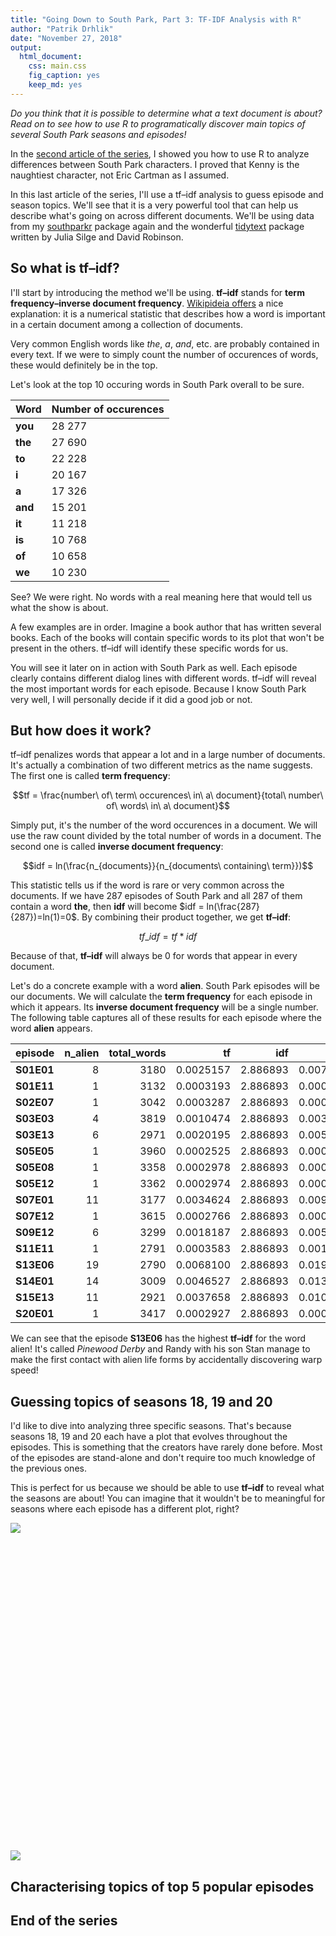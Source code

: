 ```yaml
---
title: "Going Down to South Park, Part 3: TF-IDF Analysis with R"
author: "Patrik Drhlik"
date: "November 27, 2018"
output: 
  html_document: 
    css: main.css
    fig_caption: yes
    keep_md: yes
---
```








*Do you think that it is possible to determine what a text document is about? Read on to see how to use R to programatically discover main topics of several South Park seasons and episodes!*

In the [second article of the series](https://academy.vertabelo.com/blog/south-park-text-data-analysis-with-r-2/), I showed you how to use R to analyze differences between South Park characters. I proved that Kenny is the naughtiest character, not Eric Cartman as I assumed.

In this last article of the series, I'll use a tf–idf analysis to guess episode and season topics. We'll see that it is a very powerful tool that can help us describe what's going on across different documents. We'll be using data from my [southparkr](https://github.com/pdrhlik/southparkr) package again and the wonderful [tidytext](https://github.com/juliasilge/tidytext) package written by Julia Silge and David Robinson.

## So what is tf–idf?

I'll start by introducing the method we'll be using. **tf–idf** stands for **term frequency–inverse document frequency**. [Wikipideia offers](https://en.wikipedia.org/wiki/Tf%E2%80%93idf) a nice explanation: it is a numerical statistic that describes how a word is important in a certain document among a collection of documents.

Very common English words like *the*, *a*, *and*, etc. are probably contained in every text. If we were to simply count the number of occurences of words, these would definitely be in the top.

Let's look at the top 10 occuring words in South Park overall to be sure.

<table class="table" style="margin-left: auto; margin-right: auto;">
 <thead>
  <tr>
   <th style="text-align:left;"> Word </th>
   <th style="text-align:left;"> Number of occurences </th>
  </tr>
 </thead>
<tbody>
  <tr>
   <td style="text-align:left;font-weight: bold;"> you </td>
   <td style="text-align:left;"> 28 277 </td>
  </tr>
  <tr>
   <td style="text-align:left;font-weight: bold;"> the </td>
   <td style="text-align:left;"> 27 690 </td>
  </tr>
  <tr>
   <td style="text-align:left;font-weight: bold;"> to </td>
   <td style="text-align:left;"> 22 228 </td>
  </tr>
  <tr>
   <td style="text-align:left;font-weight: bold;"> i </td>
   <td style="text-align:left;"> 20 167 </td>
  </tr>
  <tr>
   <td style="text-align:left;font-weight: bold;"> a </td>
   <td style="text-align:left;"> 17 326 </td>
  </tr>
  <tr>
   <td style="text-align:left;font-weight: bold;"> and </td>
   <td style="text-align:left;"> 15 201 </td>
  </tr>
  <tr>
   <td style="text-align:left;font-weight: bold;"> it </td>
   <td style="text-align:left;"> 11 218 </td>
  </tr>
  <tr>
   <td style="text-align:left;font-weight: bold;"> is </td>
   <td style="text-align:left;"> 10 768 </td>
  </tr>
  <tr>
   <td style="text-align:left;font-weight: bold;"> of </td>
   <td style="text-align:left;"> 10 658 </td>
  </tr>
  <tr>
   <td style="text-align:left;font-weight: bold;"> we </td>
   <td style="text-align:left;"> 10 230 </td>
  </tr>
</tbody>
</table>

See? We were right. No words with a real meaning here that would tell us what the show is about.

A few examples are in order. Imagine a book author that has written several books. Each of the books will contain specific words to its plot that won't be present in the others. tf–idf will identify these specific words for us.

You will see it later on in action with South Park as well. Each episode clearly contains different dialog lines with different words. tf–idf will reveal the most important words for each episode. Because I know South Park very well, I will personally decide if it did a good job or not.

## But how does it work?

tf–idf penalizes words that appear a lot and in a large number of documents. It's actually a combination of two different metrics as the name suggests. The first one is called **term frequency**:

$$tf = \frac{number\ of\ term\ occurences\ in\ a\ document}{total\ number\ of\ words\ in\ a\ document}$$

Simply put, it's the number of the word occurences in a document. We will use the raw count divided by the total number of words in a document. The second one is called **inverse document frequency**:

$$idf = ln(\frac{n_{documents}}{n_{documents\ containing\ term}})$$

This statistic tells us if the word is rare or very common across the documents. If we have 287 episodes of South Park and all 287 of them contain a word **the**, then **idf** will become $idf = ln(\frac{287}{287})=ln(1)=0$. By combining their product together, we get **tf–idf**:

$$tf\_idf = tf * idf$$

Because of that, **tf–idf** will always be 0 for words that appear in every document.

Let's do a concrete example with a word **alien**. South Park episodes will be our documents. We will calculate the **term frequency** for each episode in which it appears. Its **inverse document frequency** will be a single number. The following table captures all of these results for each episode where the word **alien** appears.

<table class="table" style="margin-left: auto; margin-right: auto;">
 <thead>
  <tr>
   <th style="text-align:left;"> episode </th>
   <th style="text-align:right;"> n_alien </th>
   <th style="text-align:right;"> total_words </th>
   <th style="text-align:right;"> tf </th>
   <th style="text-align:right;"> idf </th>
   <th style="text-align:right;"> tf_idf </th>
  </tr>
 </thead>
<tbody>
  <tr>
   <td style="text-align:left;font-weight: bold;"> S01E01 </td>
   <td style="text-align:right;"> 8 </td>
   <td style="text-align:right;"> 3180 </td>
   <td style="text-align:right;"> 0.0025157 </td>
   <td style="text-align:right;"> 2.886893 </td>
   <td style="text-align:right;"> 0.0072626 </td>
  </tr>
  <tr>
   <td style="text-align:left;font-weight: bold;"> S01E11 </td>
   <td style="text-align:right;"> 1 </td>
   <td style="text-align:right;"> 3132 </td>
   <td style="text-align:right;"> 0.0003193 </td>
   <td style="text-align:right;"> 2.886893 </td>
   <td style="text-align:right;"> 0.0009217 </td>
  </tr>
  <tr>
   <td style="text-align:left;font-weight: bold;"> S02E07 </td>
   <td style="text-align:right;"> 1 </td>
   <td style="text-align:right;"> 3042 </td>
   <td style="text-align:right;"> 0.0003287 </td>
   <td style="text-align:right;"> 2.886893 </td>
   <td style="text-align:right;"> 0.0009490 </td>
  </tr>
  <tr>
   <td style="text-align:left;font-weight: bold;"> S03E03 </td>
   <td style="text-align:right;"> 4 </td>
   <td style="text-align:right;"> 3819 </td>
   <td style="text-align:right;"> 0.0010474 </td>
   <td style="text-align:right;"> 2.886893 </td>
   <td style="text-align:right;"> 0.0030237 </td>
  </tr>
  <tr>
   <td style="text-align:left;font-weight: bold;"> S03E13 </td>
   <td style="text-align:right;"> 6 </td>
   <td style="text-align:right;"> 2971 </td>
   <td style="text-align:right;"> 0.0020195 </td>
   <td style="text-align:right;"> 2.886893 </td>
   <td style="text-align:right;"> 0.0058301 </td>
  </tr>
  <tr>
   <td style="text-align:left;font-weight: bold;"> S05E05 </td>
   <td style="text-align:right;"> 1 </td>
   <td style="text-align:right;"> 3960 </td>
   <td style="text-align:right;"> 0.0002525 </td>
   <td style="text-align:right;"> 2.886893 </td>
   <td style="text-align:right;"> 0.0007290 </td>
  </tr>
  <tr>
   <td style="text-align:left;font-weight: bold;"> S05E08 </td>
   <td style="text-align:right;"> 1 </td>
   <td style="text-align:right;"> 3358 </td>
   <td style="text-align:right;"> 0.0002978 </td>
   <td style="text-align:right;"> 2.886893 </td>
   <td style="text-align:right;"> 0.0008597 </td>
  </tr>
  <tr>
   <td style="text-align:left;font-weight: bold;"> S05E12 </td>
   <td style="text-align:right;"> 1 </td>
   <td style="text-align:right;"> 3362 </td>
   <td style="text-align:right;"> 0.0002974 </td>
   <td style="text-align:right;"> 2.886893 </td>
   <td style="text-align:right;"> 0.0008587 </td>
  </tr>
  <tr>
   <td style="text-align:left;font-weight: bold;"> S07E01 </td>
   <td style="text-align:right;"> 11 </td>
   <td style="text-align:right;"> 3177 </td>
   <td style="text-align:right;"> 0.0034624 </td>
   <td style="text-align:right;"> 2.886893 </td>
   <td style="text-align:right;"> 0.0099955 </td>
  </tr>
  <tr>
   <td style="text-align:left;font-weight: bold;"> S07E12 </td>
   <td style="text-align:right;"> 1 </td>
   <td style="text-align:right;"> 3615 </td>
   <td style="text-align:right;"> 0.0002766 </td>
   <td style="text-align:right;"> 2.886893 </td>
   <td style="text-align:right;"> 0.0007986 </td>
  </tr>
  <tr>
   <td style="text-align:left;font-weight: bold;"> S09E12 </td>
   <td style="text-align:right;"> 6 </td>
   <td style="text-align:right;"> 3299 </td>
   <td style="text-align:right;"> 0.0018187 </td>
   <td style="text-align:right;"> 2.886893 </td>
   <td style="text-align:right;"> 0.0052505 </td>
  </tr>
  <tr>
   <td style="text-align:left;font-weight: bold;"> S11E11 </td>
   <td style="text-align:right;"> 1 </td>
   <td style="text-align:right;"> 2791 </td>
   <td style="text-align:right;"> 0.0003583 </td>
   <td style="text-align:right;"> 2.886893 </td>
   <td style="text-align:right;"> 0.0010344 </td>
  </tr>
  <tr>
   <td style="text-align:left;font-weight: bold;"> S13E06 </td>
   <td style="text-align:right;"> 19 </td>
   <td style="text-align:right;"> 2790 </td>
   <td style="text-align:right;"> 0.0068100 </td>
   <td style="text-align:right;"> 2.886893 </td>
   <td style="text-align:right;"> 0.0196598 </td>
  </tr>
  <tr>
   <td style="text-align:left;font-weight: bold;"> S14E01 </td>
   <td style="text-align:right;"> 14 </td>
   <td style="text-align:right;"> 3009 </td>
   <td style="text-align:right;"> 0.0046527 </td>
   <td style="text-align:right;"> 2.886893 </td>
   <td style="text-align:right;"> 0.0134319 </td>
  </tr>
  <tr>
   <td style="text-align:left;font-weight: bold;"> S15E13 </td>
   <td style="text-align:right;"> 11 </td>
   <td style="text-align:right;"> 2921 </td>
   <td style="text-align:right;"> 0.0037658 </td>
   <td style="text-align:right;"> 2.886893 </td>
   <td style="text-align:right;"> 0.0108716 </td>
  </tr>
  <tr>
   <td style="text-align:left;font-weight: bold;"> S20E01 </td>
   <td style="text-align:right;"> 1 </td>
   <td style="text-align:right;"> 3417 </td>
   <td style="text-align:right;"> 0.0002927 </td>
   <td style="text-align:right;"> 2.886893 </td>
   <td style="text-align:right;"> 0.0008449 </td>
  </tr>
</tbody>
</table>

We can see that the episode **S13E06** has the highest **tf–idf** for the word alien! It's called *Pinewood Derby* and Randy with his son Stan manage to make the first contact with alien life forms by accidentally discovering warp speed!

## Guessing topics of seasons 18, 19 and 20

I'd like to dive into analyzing three specific seasons. That's because seasons 18, 19 and 20 each have a plot that evolves throughout the episodes. This is something that the creators have rarely done before. Most of the episodes are stand-alone and don't require too much knowledge of the previous ones.

This is perfect for us because we should be able to use **tf–idf** to reveal what the seasons are about! You can imagine that it wouldn't be to meaningful for seasons where each episode has a different plot, right?





![](main_files/figure-html/unnamed-chunk-2-1.png)<!-- -->




<!--html_preserve--><div id="htmlwidget-beee63b97dcf420d90d6" style="width:672px;height:480px;" class="plotly html-widget"></div>
<script type="application/json" data-for="htmlwidget-beee63b97dcf420d90d6">{"x":{"data":[{"x":[1,2,3,4,5,6,7,8,9,10,11,12,13,14,15,16,17,18,19,20,21,22,23,24,25,26,27,28,29,30,31,32,33,34,35,36,37,38,39,40,41,42,43,44,45,46,47,48,49,50,51,52,53,54,55,56,57,58,59,60,61,62,63,64,65,66,67,68,69,70,71,72,73,74,75,76,77,78,79,80,81,82,83,84,85,86,87,88,89,90,91,92,93,94,95,96,97,98,99,100,101,102,103,104,105,106,107,108,109,110,111,112,113,114,115,116,117,118,119,120,121,122,123,124,125,126,127,128,129,130,131,132,133,134,135,136,137,138,139,140,141,142,143,144,145,146,147,148,149,150,151,152,153,154,155,156,157,158,159,160,161,162,163,164,165,166,167,168,169,170,171,172,173,174,175,176,177,178,179,180,181,182,183,184,185,186,187,188,189,190,191,192,193,194,195,196,197,198,199,200,201,202,203,204,205,206,207,208,209,210,211,212,213,214,215,216,217,218,219,220,221,222,223,224,225,226,227,228,229,230,231,232,233,234,235,236,237,238,239,240,241,242,243,244,245,246,247,248,249,250,251,252,253,254,255,256,257,258,259,260,261,262,263,264,265,266,267,268,269,270,271,272,273,274,275,276,277,278,279,280,281,282,283,284,285,286,287],"y":[8.2,7.9,7.9,7.8,7.7,8.2,8.5,8.2,8.3,8.1,8.1,7.8,8.7,6.6,8.5,8.2,8.2,7.9,7.8,7.6,7.7,7.8,8.1,7.8,8.1,7.8,8,8.6,8.2,8.5,8.1,8.5,8.3,8.1,6.7,7.8,8.4,8.1,8.2,7.6,8,8.8,8.1,8.2,8.4,7.4,8,8.2,8.3,8.7,8.3,7.5,9,8.2,8.3,8.2,8.4,8.4,8.2,8.2,7.9,7,8.6,8.8,7.6,8.5,8.4,8.4,9.6,7.2,8.9,8.6,8.4,8,8.1,8.3,8.2,8.9,8.9,8.2,8.4,8.1,8.1,8.2,8.6,8.9,8.3,8.4,8.3,8.6,8.8,9.3,8.8,8.7,8.6,8.1,8.5,8.2,8.4,8.2,8.5,8.6,7.7,8.3,9,8.3,9.2,8.9,8.1,8.5,7.8,9.1,8.5,8.7,8.2,9.2,8.7,8.4,8.5,8.7,8.4,8.4,8.6,8.6,9.1,7.7,8.8,7.5,8.7,8.7,9.1,7.7,8.6,8.8,8,8.8,9.1,8.2,7.9,8.2,8.2,8.8,8.8,6.4,8,9,9.5,8.3,8.5,8.1,8.7,8.7,7.4,8.8,8.8,8,8.3,8.3,7.9,8.8,8.9,8,9,9,9,8.4,8.5,7.9,7,8.7,8,7.7,8.6,8.4,7.9,8.6,8.1,7.9,7.8,7.8,7.9,8.2,8.4,8.6,6.5,8.8,7.9,8.2,7.8,8.7,8.3,8.3,8.2,8.2,7.7,7.6,8,8.7,8.8,8.8,8.7,6.9,7.6,8,8.1,8.2,8.4,8.4,8.2,7.6,6.3,6.8,8,7.5,8,8.6,8.1,8.1,7.6,7.9,7.8,7.4,8,7.8,7.9,7.3,6.7,7.6,6.8,8.1,7.5,8.2,8.3,6.6,8.3,7.3,7.5,7.5,8.1,7.8,6.9,7.3,7.8,8.9,8.8,8.8,8.5,7.8,7.8,8.6,7.4,8,8.3,9.1,8.4,7.5,6.9,7.8,8.3,7.7,8.1,8.5,8,8.4,9,8.2,8,8,8.2,8.2,8,7.4,7.5,7.1,7.5,7.5,7,6.6,7.9,7.7,7.3,7.4,7.3,7.4,7.2,7.9,7.1],"text":["Episode name: Cartman Gets an Anal Probe<br />Episode number: S01E01<br />IMDB rating: 8.2<br />Characteristic word: moo","Episode name: Weight Gain 4000<br />Episode number: S01E02<br />IMDB rating: 7.9<br />Characteristic word: kathie","Episode name: Volcano<br />Episode number: S01E03<br />IMDB rating: 7.9<br />Characteristic word: scuzzlebutt","Episode name: Big Gay Al's Big Gay Boat Ride<br />Episode number: S01E04<br />IMDB rating: 7.8<br />Characteristic word: sparky","Episode name: An Elephant Makes Love to a Pig<br />Episode number: S01E05<br />IMDB rating: 7.7<br />Characteristic word: elephant","Episode name: Death<br />Episode number: S01E06<br />IMDB rating: 8.2<br />Characteristic word: grandpa","Episode name: Pinkeye<br />Episode number: S01E07<br />IMDB rating: 8.5<br />Characteristic word: costume","Episode name: Starvin' Marvin<br />Episode number: S01E08<br />IMDB rating: 8.2<br />Characteristic word: marvin","Episode name: Mr. Hankey, the Christmas Poo<br />Episode number: S01E09<br />IMDB rating: 8.3<br />Characteristic word: hankey","Episode name: Damien<br />Episode number: S01E10<br />IMDB rating: 8.1<br />Characteristic word: mega","Episode name: Tom's Rhinoplasty<br />Episode number: S01E11<br />IMDB rating: 8.1<br />Characteristic word: ellen","Episode name: Mecha-Streisand<br />Episode number: S01E12<br />IMDB rating: 7.8<br />Characteristic word: triangle","Episode name: Cartman's Mom is a Dirty Slut<br />Episode number: S01E13<br />IMDB rating: 8.7<br />Characteristic word: stupidest","Episode name: Terrance and Phillip in Not Without My Anus<br />Episode number: S02E01<br />IMDB rating: 6.6<br />Characteristic word: terrance","Episode name: Cartman's Mom is Still a Dirty Slut<br />Episode number: S02E02<br />IMDB rating: 8.5<br />Characteristic word: sail","Episode name: Chickenlover<br />Episode number: S02E03<br />IMDB rating: 8.2<br />Characteristic word: barbrady","Episode name: Ike's Wee Wee<br />Episode number: S02E04<br />IMDB rating: 8.2<br />Characteristic word: bris","Episode name: Conjoined Fetus Lady<br />Episode number: S02E05<br />IMDB rating: 7.9<br />Characteristic word: dodgeball","Episode name: The Mexican Staring Frog of Southern Sri Lanka<br />Episode number: S02E06<br />IMDB rating: 7.8<br />Characteristic word: ned","Episode name: City on the Edge of Forever<br />Episode number: S02E07<br />IMDB rating: 7.6<br />Characteristic word: crabtree","Episode name: Summer Sucks<br />Episode number: S02E08<br />IMDB rating: 7.7<br />Characteristic word: snake","Episode name: Chef's Chocolate Salty Balls<br />Episode number: S02E09<br />IMDB rating: 7.8<br />Characteristic word: hankey","Episode name: Chickenpox<br />Episode number: S02E10<br />IMDB rating: 8.1<br />Characteristic word: chickenpox","Episode name: Roger Ebert Should Lay off the Fatty Foods<br />Episode number: S02E11<br />IMDB rating: 7.8<br />Characteristic word: planetarium","Episode name: Clubhouses<br />Episode number: S02E12<br />IMDB rating: 8.1<br />Characteristic word: clubhouse","Episode name: Cow Days<br />Episode number: S02E13<br />IMDB rating: 7.8<br />Characteristic word: bull","Episode name: Chef Aid<br />Episode number: S02E14<br />IMDB rating: 8<br />Characteristic word: chef","Episode name: Spookyfish<br />Episode number: S02E15<br />IMDB rating: 8.6<br />Characteristic word: hella","Episode name: Merry Christmas Charlie Manson!<br />Episode number: S02E16<br />IMDB rating: 8.2<br />Characteristic word: manson","Episode name: Gnomes<br />Episode number: S02E17<br />IMDB rating: 8.5<br />Characteristic word: underpants","Episode name: Prehistoric Ice Man<br />Episode number: S02E18<br />IMDB rating: 8.1<br />Characteristic word: gorak","Episode name: Rainforest Shmainforest<br />Episode number: S03E01<br />IMDB rating: 8.5<br />Characteristic word: rainforest","Episode name: Spontaneous Combustion<br />Episode number: S03E02<br />IMDB rating: 8.3<br />Characteristic word: combustion","Episode name: The Succubus<br />Episode number: S03E03<br />IMDB rating: 8.1<br />Characteristic word: fitty","Episode name: Jakovasaurs<br />Episode number: S03E04<br />IMDB rating: 6.7<br />Characteristic word: jakov","Episode name: Tweek vs. Craig<br />Episode number: S03E05<br />IMDB rating: 7.8<br />Characteristic word: richard","Episode name: Sexual Harassment Panda<br />Episode number: S03E06<br />IMDB rating: 8.4<br />Characteristic word: panda","Episode name: Cat Orgy<br />Episode number: S03E07<br />IMDB rating: 8.1<br />Characteristic word: wicky","Episode name: Two Guys Naked in a Hot Tub<br />Episode number: S03E08<br />IMDB rating: 8.2<br />Characteristic word: bosley","Episode name: Jewbilee<br />Episode number: S03E09<br />IMDB rating: 7.6<br />Characteristic word: squirts","Episode name: Korn's Groovy Pirate Ghost Mystery<br />Episode number: S03E10<br />IMDB rating: 8<br />Characteristic word: pirate","Episode name: Chinpokomon<br />Episode number: S03E11<br />IMDB rating: 8.8<br />Characteristic word: chinpokomon","Episode name: Hooked on Monkey Fonics<br />Episode number: S03E12<br />IMDB rating: 8.1<br />Characteristic word: rebecca","Episode name: Starvin' Marvin in Space<br />Episode number: S03E13<br />IMDB rating: 8.2<br />Characteristic word: marklar","Episode name: The Red Badge of Gayness<br />Episode number: S03E14<br />IMDB rating: 8.4<br />Characteristic word: reenactment","Episode name: Mr. Hankey's Christmas Classics<br />Episode number: S03E15<br />IMDB rating: 7.4<br />Characteristic word: dreidel","Episode name: Are You There God? It's Me, Jesus<br />Episode number: S03E16<br />IMDB rating: 8<br />Characteristic word: period","Episode name: World Wide Recorder Concert<br />Episode number: S03E17<br />IMDB rating: 8.2<br />Characteristic word: mung","Episode name: The Tooth Fairy Tats 2000<br />Episode number: S04E01<br />IMDB rating: 8.3<br />Characteristic word: tooth","Episode name: Cartman's Silly Hate Crime 2000<br />Episode number: S04E02<br />IMDB rating: 8.7<br />Characteristic word: crime","Episode name: Timmy 2000<br />Episode number: S04E03<br />IMDB rating: 8.3<br />Characteristic word: timmy","Episode name: Quintuplets 2000<br />Episode number: S04E04<br />IMDB rating: 7.5<br />Characteristic word: romania","Episode name: Cartman Joins NAMBLA<br />Episode number: S04E05<br />IMDB rating: 9<br />Characteristic word: nambla","Episode name: Cherokee Hair Tampons<br />Episode number: S04E06<br />IMDB rating: 8.2<br />Characteristic word: kidney","Episode name: Chef Goes Nanners<br />Episode number: S04E07<br />IMDB rating: 8.3<br />Characteristic word: flag","Episode name: Something You Can Do with Your Finger<br />Episode number: S04E08<br />IMDB rating: 8.2<br />Characteristic word: fingerbang","Episode name: Do the Handicapped Go to Hell?<br />Episode number: S04E09<br />IMDB rating: 8.4<br />Characteristic word: huki","Episode name: Probably<br />Episode number: S04E10<br />IMDB rating: 8.4<br />Characteristic word: saddam","Episode name: Fourth Grade<br />Episode number: S04E11<br />IMDB rating: 8.2<br />Characteristic word: grade","Episode name: Trapper Keeper<br />Episode number: S04E12<br />IMDB rating: 8.2<br />Characteristic word: trapper","Episode name: Helen Keller! The Musical<br />Episode number: S04E13<br />IMDB rating: 7.9<br />Characteristic word: gobbles","Episode name: Pip<br />Episode number: S04E14<br />IMDB rating: 7<br />Characteristic word: pip","Episode name: Fat Camp<br />Episode number: S04E15<br />IMDB rating: 8.6<br />Characteristic word: prostitute","Episode name: The Wacky Molestation Adventure<br />Episode number: S04E16<br />IMDB rating: 8.8<br />Characteristic word: provider","Episode name: A Very Crappy Christmas<br />Episode number: S04E17<br />IMDB rating: 7.6<br />Characteristic word: christmas","Episode name: It Hits the Fan<br />Episode number: S05E01<br />IMDB rating: 8.5<br />Characteristic word: shit","Episode name: Cripple Fight<br />Episode number: S05E02<br />IMDB rating: 8.4<br />Characteristic word: scouts","Episode name: Super Best Friends<br />Episode number: S05E03<br />IMDB rating: 8.4<br />Characteristic word: blaine","Episode name: Scott Tenorman Must Die<br />Episode number: S05E04<br />IMDB rating: 9.6<br />Characteristic word: scott","Episode name: Terrance and Phillip: Behind the Blow<br />Episode number: S05E05<br />IMDB rating: 7.2<br />Characteristic word: phillip","Episode name: Cartmanland<br />Episode number: S05E06<br />IMDB rating: 8.9<br />Characteristic word: cartmanland","Episode name: Proper Condom Use<br />Episode number: S05E07<br />IMDB rating: 8.6<br />Characteristic word: condom","Episode name: Towelie<br />Episode number: S05E08<br />IMDB rating: 8.4<br />Characteristic word: towel","Episode name: Osama bin Laden Has Farty Pants<br />Episode number: S05E09<br />IMDB rating: 8<br />Characteristic word: afghanistan","Episode name: How to Eat with Your Butt<br />Episode number: S05E10<br />IMDB rating: 8.1<br />Characteristic word: milk","Episode name: The Entity<br />Episode number: S05E11<br />IMDB rating: 8.3<br />Characteristic word: cousin","Episode name: Here Comes the Neighborhood<br />Episode number: S05E12<br />IMDB rating: 8.2<br />Characteristic word: rich","Episode name: Kenny Dies<br />Episode number: S05E13<br />IMDB rating: 8.9<br />Characteristic word: stem","Episode name: Butters' Very Own Episode<br />Episode number: S05E14<br />IMDB rating: 8.9<br />Characteristic word: bennigan's","Episode name: Jared Has Aides<br />Episode number: S06E01<br />IMDB rating: 8.2<br />Characteristic word: aides","Episode name: Asspen<br />Episode number: S06E02<br />IMDB rating: 8.4<br />Characteristic word: montage","Episode name: Freak Strike<br />Episode number: S06E03<br />IMDB rating: 8.1<br />Characteristic word: maury","Episode name: Fun with Veal<br />Episode number: S06E04<br />IMDB rating: 8.1<br />Characteristic word: veal","Episode name: The New Terrance and Phillip Movie Trailer<br />Episode number: S06E05<br />IMDB rating: 8.2<br />Characteristic word: tugger","Episode name: Professor Chaos<br />Episode number: S06E06<br />IMDB rating: 8.6<br />Characteristic word: chaos","Episode name: The Simpsons Already Did It<br />Episode number: S06E07<br />IMDB rating: 8.9<br />Characteristic word: simpsons","Episode name: Red Hot Catholic Love<br />Episode number: S06E08<br />IMDB rating: 8.3<br />Characteristic word: vatican","Episode name: Free Hat<br />Episode number: S06E09<br />IMDB rating: 8.4<br />Characteristic word: hat","Episode name: Bebe's Boobs Destroy Society<br />Episode number: S06E10<br />IMDB rating: 8.3<br />Characteristic word: bebe","Episode name: Child Abduction is Not Funny<br />Episode number: S06E11<br />IMDB rating: 8.6<br />Characteristic word: rabble","Episode name: A Ladder to Heaven<br />Episode number: S06E12<br />IMDB rating: 8.8<br />Characteristic word: ladder","Episode name: The Return of the Fellowship of the Ring to the Two Towers<br />Episode number: S06E13<br />IMDB rating: 9.3<br />Characteristic word: rings","Episode name: The Death Camp of Tolerance<br />Episode number: S06E14<br />IMDB rating: 8.8<br />Characteristic word: lemmiwinks","Episode name: The Biggest Douche in the Universe<br />Episode number: S06E15<br />IMDB rating: 8.7<br />Characteristic word: edward","Episode name: My Future Self n' Me<br />Episode number: S06E16<br />IMDB rating: 8.6<br />Characteristic word: future","Episode name: Red Sleigh Down<br />Episode number: S06E17<br />IMDB rating: 8.1<br />Characteristic word: christmas","Episode name: Cancelled<br />Episode number: S07E01<br />IMDB rating: 8.5<br />Characteristic word: earthlings","Episode name: Krazy Kripples<br />Episode number: S07E02<br />IMDB rating: 8.2<br />Characteristic word: christopher","Episode name: Toilet Paper<br />Episode number: S07E03<br />IMDB rating: 8.4<br />Characteristic word: toilet","Episode name: I'm a Little Bit Country<br />Episode number: S07E04<br />IMDB rating: 8.2<br />Characteristic word: rabble","Episode name: Fat Butt and Pancake Head<br />Episode number: S07E05<br />IMDB rating: 8.5<br />Characteristic word: lopez","Episode name: Lil' Crime Stoppers<br />Episode number: S07E06<br />IMDB rating: 8.6<br />Characteristic word: detectives","Episode name: Red Man's Greed<br />Episode number: S07E07<br />IMDB rating: 7.7<br />Characteristic word: sars","Episode name: South Park is Gay!<br />Episode number: S07E08<br />IMDB rating: 8.3<br />Characteristic word: metrosexual","Episode name: Christian Rock Hard<br />Episode number: S07E09<br />IMDB rating: 9<br />Characteristic word: album","Episode name: Grey Dawn<br />Episode number: S07E10<br />IMDB rating: 8.3<br />Characteristic word: seniors","Episode name: Casa Bonita<br />Episode number: S07E11<br />IMDB rating: 9.2<br />Characteristic word: bonita","Episode name: All About Mormons<br />Episode number: S07E12<br />IMDB rating: 8.9<br />Characteristic word: dumb","Episode name: Butt Out<br />Episode number: S07E13<br />IMDB rating: 8.1<br />Characteristic word: tobacco","Episode name: Raisins<br />Episode number: S07E14<br />IMDB rating: 8.5<br />Characteristic word: raisins","Episode name: It's Christmas in Canada<br />Episode number: S07E15<br />IMDB rating: 7.8<br />Characteristic word: canada","Episode name: Good Times with Weapons<br />Episode number: S08E01<br />IMDB rating: 9.1<br />Characteristic word: ninja","Episode name: Up the Down Steroid<br />Episode number: S08E02<br />IMDB rating: 8.5<br />Characteristic word: timmah","Episode name: The Passion of the Jew<br />Episode number: S08E03<br />IMDB rating: 8.7<br />Characteristic word: mel","Episode name: You Got F'd in the A<br />Episode number: S08E04<br />IMDB rating: 8.2<br />Characteristic word: served","Episode name: AWESOM-O<br />Episode number: S08E05<br />IMDB rating: 9.2<br />Characteristic word: awesom","Episode name: The Jeffersons<br />Episode number: S08E06<br />IMDB rating: 8.7<br />Characteristic word: blanket","Episode name: Goobacks<br />Episode number: S08E07<br />IMDB rating: 8.4<br />Characteristic word: future","Episode name: Douche and Turd<br />Episode number: S08E08<br />IMDB rating: 8.5<br />Characteristic word: vote","Episode name: Something Wall-Mart This Way Comes<br />Episode number: S08E09<br />IMDB rating: 8.7<br />Characteristic word: mart","Episode name: Pre-School<br />Episode number: S08E10<br />IMDB rating: 8.4<br />Characteristic word: trent","Episode name: Quest for Ratings<br />Episode number: S08E11<br />IMDB rating: 8.4<br />Characteristic word: cough","Episode name: Stupid Spoiled Whore Video Playset<br />Episode number: S08E12<br />IMDB rating: 8.6<br />Characteristic word: paris","Episode name: Cartman's Incredible Gift<br />Episode number: S08E13<br />IMDB rating: 8.6<br />Characteristic word: psychic","Episode name: Woodland Critter Christmas<br />Episode number: S08E14<br />IMDB rating: 9.1<br />Characteristic word: antichrist","Episode name: Mr. Garrison's Fancy New Vagina<br />Episode number: S09E01<br />IMDB rating: 7.7<br />Characteristic word: dolphin","Episode name: Die Hippie, Die<br />Episode number: S09E02<br />IMDB rating: 8.8<br />Characteristic word: hippies","Episode name: Wing<br />Episode number: S09E03<br />IMDB rating: 7.5<br />Characteristic word: wing","Episode name: Best Friends Forever<br />Episode number: S09E04<br />IMDB rating: 8.7<br />Characteristic word: psp","Episode name: The Losing Edge<br />Episode number: S09E05<br />IMDB rating: 8.7<br />Characteristic word: strike","Episode name: The Death of Eric Cartman<br />Episode number: S09E06<br />IMDB rating: 9.1<br />Characteristic word: lu","Episode name: Erection Day<br />Episode number: S09E07<br />IMDB rating: 7.7<br />Characteristic word: jimmy","Episode name: Two Days Before the Day After Tomorrow<br />Episode number: S09E08<br />IMDB rating: 8.6<br />Characteristic word: dam","Episode name: Marjorine<br />Episode number: S09E09<br />IMDB rating: 8.8<br />Characteristic word: marjorine","Episode name: Follow That Egg!<br />Episode number: S09E10<br />IMDB rating: 8<br />Characteristic word: egg","Episode name: Ginger Kids<br />Episode number: S09E11<br />IMDB rating: 8.8<br />Characteristic word: ginger","Episode name: Trapped in the Closet<br />Episode number: S09E12<br />IMDB rating: 9.1<br />Characteristic word: hubbard","Episode name: Free Willzyx<br />Episode number: S09E13<br />IMDB rating: 8.2<br />Characteristic word: whale","Episode name: Bloody Mary<br />Episode number: S09E14<br />IMDB rating: 7.9<br />Characteristic word: ichi","Episode name: The Return of Chef!<br />Episode number: S10E01<br />IMDB rating: 8.2<br />Characteristic word: chef","Episode name: Smug Alert!<br />Episode number: S10E02<br />IMDB rating: 8.2<br />Characteristic word: smug","Episode name: Cartoon Wars Part I<br />Episode number: S10E03<br />IMDB rating: 8.8<br />Characteristic word: mohammad","Episode name: Cartoon Wars Part II<br />Episode number: S10E04<br />IMDB rating: 8.8<br />Characteristic word: mohammad","Episode name: A Million Little Fibers<br />Episode number: S10E05<br />IMDB rating: 6.4<br />Characteristic word: towel","Episode name: ManBearPig<br />Episode number: S10E06<br />IMDB rating: 8<br />Characteristic word: manbearpig","Episode name: Tsst<br />Episode number: S10E07<br />IMDB rating: 9<br />Characteristic word: tsst","Episode name: Make Love, Not Warcraft<br />Episode number: S10E08<br />IMDB rating: 9.5<br />Characteristic word: warcraft","Episode name: Mystery of the Urinal Deuce<br />Episode number: S10E09<br />IMDB rating: 8.3<br />Characteristic word: urinal","Episode name: Miss Teacher Bangs a Boy<br />Episode number: S10E10<br />IMDB rating: 8.5<br />Characteristic word: monitor","Episode name: Hell on Earth 2006<br />Episode number: S10E11<br />IMDB rating: 8.1<br />Characteristic word: smalls","Episode name: Go God Go<br />Episode number: S10E12<br />IMDB rating: 8.7<br />Characteristic word: wii","Episode name: Go God Go XII<br />Episode number: S10E13<br />IMDB rating: 8.7<br />Characteristic word: bark","Episode name: Stanley's Cup<br />Episode number: S10E14<br />IMDB rating: 7.4<br />Characteristic word: coach","Episode name: With Apologies to Jesse Jackson<br />Episode number: S11E01<br />IMDB rating: 8.8<br />Characteristic word: nigger","Episode name: Cartman Sucks<br />Episode number: S11E02<br />IMDB rating: 8.8<br />Characteristic word: picture","Episode name: Lice Capades<br />Episode number: S11E03<br />IMDB rating: 8<br />Characteristic word: lice","Episode name: The Snuke<br />Episode number: S11E04<br />IMDB rating: 8.3<br />Characteristic word: detonator","Episode name: Fantastic Easter Special<br />Episode number: S11E05<br />IMDB rating: 8.3<br />Characteristic word: rabbit","Episode name: D-Yikes!<br />Episode number: S11E06<br />IMDB rating: 7.9<br />Characteristic word: persians","Episode name: Night of the Living Homeless<br />Episode number: S11E07<br />IMDB rating: 8.8<br />Characteristic word: homeless","Episode name: Le Petit Tourette<br />Episode number: S11E08<br />IMDB rating: 8.9<br />Characteristic word: tourette's","Episode name: More Crap<br />Episode number: S11E09<br />IMDB rating: 8<br />Characteristic word: bono","Episode name: Imaginationland<br />Episode number: S11E10<br />IMDB rating: 9<br />Characteristic word: leprechaun","Episode name: Imaginationland, Episode II<br />Episode number: S11E11<br />IMDB rating: 9<br />Characteristic word: snarf","Episode name: Imaginationland, Episode III<br />Episode number: S11E12<br />IMDB rating: 9<br />Characteristic word: imaginary","Episode name: Guitar Queer-O<br />Episode number: S11E13<br />IMDB rating: 8.4<br />Characteristic word: hero","Episode name: The List<br />Episode number: S11E14<br />IMDB rating: 8.5<br />Characteristic word: list","Episode name: Tonsil Trouble<br />Episode number: S12E01<br />IMDB rating: 7.9<br />Characteristic word: hiv","Episode name: Britney's New Look<br />Episode number: S12E02<br />IMDB rating: 7<br />Characteristic word: britney","Episode name: Major Boobage<br />Episode number: S12E03<br />IMDB rating: 8.7<br />Characteristic word: cheesing","Episode name: Canada on Strike<br />Episode number: S12E04<br />IMDB rating: 8<br />Characteristic word: canada","Episode name: Eek, A Penis!<br />Episode number: S12E05<br />IMDB rating: 7.7<br />Characteristic word: penis","Episode name: Over Logging<br />Episode number: S12E06<br />IMDB rating: 8.6<br />Characteristic word: internet","Episode name: Super Fun Time<br />Episode number: S12E07<br />IMDB rating: 8.4<br />Characteristic word: pioneer","Episode name: The China Probrem<br />Episode number: S12E08<br />IMDB rating: 7.9<br />Characteristic word: chinese","Episode name: Breast Cancer Show Ever<br />Episode number: S12E09<br />IMDB rating: 8.6<br />Characteristic word: wendy","Episode name: Pandemic<br />Episode number: S12E10<br />IMDB rating: 8.1<br />Characteristic word: flute","Episode name: Pandemic 2: The Startling<br />Episode number: S12E11<br />IMDB rating: 7.9<br />Characteristic word: guinea","Episode name: About Last Night...<br />Episode number: S12E12<br />IMDB rating: 7.8<br />Characteristic word: obama","Episode name: Elementary School Musical<br />Episode number: S12E13<br />IMDB rating: 7.8<br />Characteristic word: bridon","Episode name: The Ungroundable<br />Episode number: S12E14<br />IMDB rating: 7.9<br />Characteristic word: vampire","Episode name: The Ring<br />Episode number: S13E01<br />IMDB rating: 8.2<br />Characteristic word: purity","Episode name: The Coon<br />Episode number: S13E02<br />IMDB rating: 8.4<br />Characteristic word: mysterion","Episode name: Margaritaville<br />Episode number: S13E03<br />IMDB rating: 8.6<br />Characteristic word: economy","Episode name: Eat, Pray, Queef<br />Episode number: S13E04<br />IMDB rating: 6.5<br />Characteristic word: queef","Episode name: Fishsticks<br />Episode number: S13E05<br />IMDB rating: 8.8<br />Characteristic word: fishsticks","Episode name: Pinewood Derby<br />Episode number: S13E06<br />IMDB rating: 7.9<br />Characteristic word: derby","Episode name: Fatbeard<br />Episode number: S13E07<br />IMDB rating: 8.2<br />Characteristic word: pirates","Episode name: Dead Celebrities<br />Episode number: S13E08<br />IMDB rating: 7.8<br />Characteristic word: mays","Episode name: Butters' Bottom Bitch<br />Episode number: S13E09<br />IMDB rating: 8.7<br />Characteristic word: pimp","Episode name: W.T.F.<br />Episode number: S13E10<br />IMDB rating: 8.3<br />Characteristic word: wrestling","Episode name: Whale Whores<br />Episode number: S13E11<br />IMDB rating: 8.3<br />Characteristic word: japanese","Episode name: The F Word<br />Episode number: S13E12<br />IMDB rating: 8.2<br />Characteristic word: fags","Episode name: Dances with Smurfs<br />Episode number: S13E13<br />IMDB rating: 8.2<br />Characteristic word: smurfs","Episode name: Pee<br />Episode number: S13E14<br />IMDB rating: 7.7<br />Characteristic word: pee","Episode name: Sexual Healing<br />Episode number: S14E01<br />IMDB rating: 7.6<br />Characteristic word: addiction","Episode name: The Tale of Scrotie McBoogerballs<br />Episode number: S14E02<br />IMDB rating: 8<br />Characteristic word: book","Episode name: Medicinal Fried Chicken<br />Episode number: S14E03<br />IMDB rating: 8.7<br />Characteristic word: kfc","Episode name: You Have 0 Friends<br />Episode number: S14E04<br />IMDB rating: 8.8<br />Characteristic word: facebook","Episode name: 200<br />Episode number: S14E05<br />IMDB rating: 8.8<br />Characteristic word: muhammad","Episode name: 201<br />Episode number: S14E06<br />IMDB rating: 8.7<br />Characteristic word: muhammad","Episode name: Crippled Summer<br />Episode number: S14E07<br />IMDB rating: 6.9<br />Characteristic word: towelie","Episode name: Poor and Stupid<br />Episode number: S14E08<br />IMDB rating: 7.6<br />Characteristic word: nascar","Episode name: It's a Jersey Thing<br />Episode number: S14E09<br />IMDB rating: 8<br />Characteristic word: jersey","Episode name: Insheeption<br />Episode number: S14E10<br />IMDB rating: 8.1<br />Characteristic word: hoarding","Episode name: Coon 2: Hindsight<br />Episode number: S14E11<br />IMDB rating: 8.2<br />Characteristic word: coon","Episode name: Mysterion Rises<br />Episode number: S14E12<br />IMDB rating: 8.4<br />Characteristic word: cthulhu","Episode name: Coon vs. Coon & Friends<br />Episode number: S14E13<br />IMDB rating: 8.4<br />Characteristic word: coon","Episode name: Creme Fraiche<br />Episode number: S14E14<br />IMDB rating: 8.2<br />Characteristic word: fraîche","Episode name: HUMANCENTiPAD<br />Episode number: S15E01<br />IMDB rating: 7.6<br />Characteristic word: apple","Episode name: Funnybot<br />Episode number: S15E02<br />IMDB rating: 6.3<br />Characteristic word: funnybot","Episode name: Royal Pudding<br />Episode number: S15E03<br />IMDB rating: 6.8<br />Characteristic word: decay","Episode name: T.M.I.<br />Episode number: S15E04<br />IMDB rating: 8<br />Characteristic word: inches","Episode name: Crack Baby Athletic Association<br />Episode number: S15E05<br />IMDB rating: 7.5<br />Characteristic word: crack","Episode name: City Sushi<br />Episode number: S15E06<br />IMDB rating: 8<br />Characteristic word: janus","Episode name: You're Getting Old<br />Episode number: S15E07<br />IMDB rating: 8.6<br />Characteristic word: tween","Episode name: Ass Burgers<br />Episode number: S15E08<br />IMDB rating: 8.1<br />Characteristic word: asperger's","Episode name: The Last of the Meheecans<br />Episode number: S15E09<br />IMDB rating: 8.1<br />Characteristic word: mantequilla","Episode name: Bass to Mouth<br />Episode number: S15E10<br />IMDB rating: 7.6<br />Characteristic word: lemmiwinks","Episode name: Broadway Bro Down<br />Episode number: S15E11<br />IMDB rating: 7.9<br />Characteristic word: blowjob","Episode name: 1%<br />Episode number: S15E12<br />IMDB rating: 7.8<br />Characteristic word: 99","Episode name: A History Channel Thanksgiving<br />Episode number: S15E13<br />IMDB rating: 7.4<br />Characteristic word: stuffing","Episode name: The Poor Kid<br />Episode number: S15E14<br />IMDB rating: 8<br />Characteristic word: penn","Episode name: Reverse Cowgirl<br />Episode number: S16E01<br />IMDB rating: 7.8<br />Characteristic word: toilet","Episode name: Cash For Gold<br />Episode number: S16E02<br />IMDB rating: 7.9<br />Characteristic word: jewelry","Episode name: Faith Hilling<br />Episode number: S16E03<br />IMDB rating: 7.3<br />Characteristic word: hilling","Episode name: Jewpacabra<br />Episode number: S16E04<br />IMDB rating: 6.7<br />Characteristic word: jewpacabra","Episode name: Butterballs<br />Episode number: S16E05<br />IMDB rating: 7.6<br />Characteristic word: bullying","Episode name: I Should Have Never Gone Ziplining<br />Episode number: S16E06<br />IMDB rating: 6.8<br />Characteristic word: ziplining","Episode name: Cartman Finds Love<br />Episode number: S16E07<br />IMDB rating: 8.1<br />Characteristic word: nichole","Episode name: Sarcastaball<br />Episode number: S16E08<br />IMDB rating: 7.5<br />Characteristic word: sarcastaball","Episode name: Raising the Bar<br />Episode number: S16E09<br />IMDB rating: 8.2<br />Characteristic word: boo","Episode name: Insecurity<br />Episode number: S16E10<br />IMDB rating: 8.3<br />Characteristic word: insecurity","Episode name: Going Native<br />Episode number: S16E11<br />IMDB rating: 6.6<br />Characteristic word: haoles","Episode name: A Nightmare on Face Time<br />Episode number: S16E12<br />IMDB rating: 8.3<br />Characteristic word: blockbuster","Episode name: A Scause For Applause<br />Episode number: S16E13<br />IMDB rating: 7.3<br />Characteristic word: bracelet","Episode name: Obama Wins!<br />Episode number: S16E14<br />IMDB rating: 7.5<br />Characteristic word: ballots","Episode name: Let Go, Let Gov<br />Episode number: S17E01<br />IMDB rating: 7.5<br />Characteristic word: dmv","Episode name: Informative Murder Porn<br />Episode number: S17E02<br />IMDB rating: 8.1<br />Characteristic word: minecraft","Episode name: World War Zimmerman<br />Episode number: S17E03<br />IMDB rating: 7.8<br />Characteristic word: zimmerman","Episode name: Goth Kids 3: Dawn of the Posers<br />Episode number: S17E04<br />IMDB rating: 6.9<br />Characteristic word: emo","Episode name: Taming Strange<br />Episode number: S17E05<br />IMDB rating: 7.3<br />Characteristic word: intellilink","Episode name: Ginger Cow<br />Episode number: S17E06<br />IMDB rating: 7.8<br />Characteristic word: yummy","Episode name: Black Friday<br />Episode number: S17E07<br />IMDB rating: 8.9<br />Characteristic word: friday","Episode name: A Song of Ass and Fire<br />Episode number: S17E08<br />IMDB rating: 8.8<br />Characteristic word: wiener","Episode name: Titties and Dragons<br />Episode number: S17E09<br />IMDB rating: 8.8<br />Characteristic word: kenni","Episode name: The Hobbit<br />Episode number: S17E10<br />IMDB rating: 8.5<br />Characteristic word: hobbit","Episode name: Go Fund Yourself<br />Episode number: S18E01<br />IMDB rating: 7.8<br />Characteristic word: redskins","Episode name: Gluten Free Ebola<br />Episode number: S18E02<br />IMDB rating: 7.8<br />Characteristic word: gluten","Episode name: The Cissy<br />Episode number: S18E03<br />IMDB rating: 8.6<br />Characteristic word: lorde","Episode name: Handicar<br />Episode number: S18E04<br />IMDB rating: 7.4<br />Characteristic word: handicar","Episode name: The Magic Bush<br />Episode number: S18E05<br />IMDB rating: 8<br />Characteristic word: drone","Episode name: Freemium Isn't Free<br />Episode number: S18E06<br />IMDB rating: 8.3<br />Characteristic word: freemium","Episode name: Grounded Vindaloop<br />Episode number: S18E07<br />IMDB rating: 9.1<br />Characteristic word: virtual","Episode name: Cock Magic<br />Episode number: S18E08<br />IMDB rating: 8.4<br />Characteristic word: mcnuggets","Episode name: #REHASH<br />Episode number: S18E09<br />IMDB rating: 7.5<br />Characteristic word: lorde","Episode name: #HappyHolograms<br />Episode number: S18E10<br />IMDB rating: 6.9<br />Characteristic word: trending","Episode name: Stunning and Brave<br />Episode number: S19E01<br />IMDB rating: 7.8<br />Characteristic word: pc","Episode name: Where My Country Gone?<br />Episode number: S19E02<br />IMDB rating: 8.3<br />Characteristic word: usa","Episode name: The City Part of Town<br />Episode number: S19E03<br />IMDB rating: 7.7<br />Characteristic word: sodosopa","Episode name: You're Not Yelping<br />Episode number: S19E04<br />IMDB rating: 8.1<br />Characteristic word: yelp","Episode name: Safe Space<br />Episode number: S19E05<br />IMDB rating: 8.5<br />Characteristic word: spaaaace","Episode name: Tweek x Craig<br />Episode number: S19E06<br />IMDB rating: 8<br />Characteristic word: tweek","Episode name: Naughty Ninjas<br />Episode number: S19E07<br />IMDB rating: 8.4<br />Characteristic word: ninjas","Episode name: Sponsored Content<br />Episode number: S19E08<br />IMDB rating: 9<br />Characteristic word: ad","Episode name: Truth and Advertising<br />Episode number: S19E09<br />IMDB rating: 8.2<br />Characteristic word: ads","Episode name: PC Principal Final Justice<br />Episode number: S19E10<br />IMDB rating: 8<br />Characteristic word: pc","Episode name: Member Berries<br />Episode number: S20E01<br />IMDB rating: 8<br />Characteristic word: member","Episode name: Skank Hunt<br />Episode number: S20E02<br />IMDB rating: 8.2<br />Characteristic word: twitter","Episode name: The Damned<br />Episode number: S20E03<br />IMDB rating: 8.2<br />Characteristic word: member","Episode name: Wieners Out<br />Episode number: S20E04<br />IMDB rating: 8<br />Characteristic word: trolls","Episode name: Douche and a Danish<br />Episode number: S20E05<br />IMDB rating: 7.4<br />Characteristic word: denmark","Episode name: Fort Collins<br />Episode number: S20E06<br />IMDB rating: 7.5<br />Characteristic word: member","Episode name: Oh, Jeez<br />Episode number: S20E07<br />IMDB rating: 7.1<br />Characteristic word: ambassador","Episode name: Members Only<br />Episode number: S20E08<br />IMDB rating: 7.5<br />Characteristic word: member","Episode name: Not Funny<br />Episode number: S20E09<br />IMDB rating: 7.5<br />Characteristic word: denmark","Episode name: The End of Serialization as We Know It<br />Episode number: S20E10<br />IMDB rating: 7<br />Characteristic word: elon","Episode name: White People Renovating Houses<br />Episode number: S21E01<br />IMDB rating: 6.6<br />Characteristic word: alexa","Episode name: Put It Down<br />Episode number: S21E02<br />IMDB rating: 7.9<br />Characteristic word: korea","Episode name: Holiday Special<br />Episode number: S21E03<br />IMDB rating: 7.7<br />Characteristic word: columbus","Episode name: Franchise Prequel<br />Episode number: S21E04<br />IMDB rating: 7.3<br />Characteristic word: zuckerberg","Episode name: Hummels & Heroin<br />Episode number: S21E05<br />IMDB rating: 7.4<br />Characteristic word: hummels","Episode name: Sons A Witches<br />Episode number: S21E06<br />IMDB rating: 7.3<br />Characteristic word: witch","Episode name: Doubling Down<br />Episode number: S21E07<br />IMDB rating: 7.4<br />Characteristic word: heidi","Episode name: Moss Piglets<br />Episode number: S21E08<br />IMDB rating: 7.2<br />Characteristic word: science","Episode name: SUPER HARD PCness<br />Episode number: S21E09<br />IMDB rating: 7.9<br />Characteristic word: m'alright","Episode name: Splatty Tomato<br />Episode number: S21E10<br />IMDB rating: 7.1<br />Characteristic word: whites"],"type":"scatter","mode":"markers","marker":{"autocolorscale":false,"color":"rgba(89,42,136,1)","opacity":0.6,"size":11.3385826771654,"symbol":"circle","line":{"width":1.88976377952756,"color":"rgba(89,42,136,1)"}},"hoveron":"points","showlegend":false,"xaxis":"x","yaxis":"y","hoverinfo":"text","frame":null}],"layout":{"margin":{"t":26.2283105022831,"r":7.30593607305936,"b":40.1826484018265,"l":31.4155251141553},"font":{"color":"rgba(0,0,0,1)","family":"","size":14.6118721461187},"xaxis":{"domain":[0,1],"automargin":true,"type":"linear","autorange":false,"range":[-13.3,301.3],"tickmode":"array","ticktext":["0","100","200","300"],"tickvals":[0,100,200,300],"categoryorder":"array","categoryarray":["0","100","200","300"],"nticks":null,"ticks":"","tickcolor":null,"ticklen":3.65296803652968,"tickwidth":0,"showticklabels":true,"tickfont":{"color":"rgba(77,77,77,1)","family":"","size":11.689497716895},"tickangle":-0,"showline":false,"linecolor":null,"linewidth":0,"showgrid":true,"gridcolor":"rgba(235,235,235,1)","gridwidth":0.66417600664176,"zeroline":false,"anchor":"y","title":"episode_order","titlefont":{"color":"rgba(0,0,0,1)","family":"","size":14.6118721461187},"hoverformat":".2f"},"yaxis":{"domain":[0,1],"automargin":true,"type":"linear","autorange":false,"range":[6.135,9.765],"tickmode":"array","ticktext":["7","8","9"],"tickvals":[7,8,9],"categoryorder":"array","categoryarray":["7","8","9"],"nticks":null,"ticks":"","tickcolor":null,"ticklen":3.65296803652968,"tickwidth":0,"showticklabels":true,"tickfont":{"color":"rgba(77,77,77,1)","family":"","size":11.689497716895},"tickangle":-0,"showline":false,"linecolor":null,"linewidth":0,"showgrid":true,"gridcolor":"rgba(235,235,235,1)","gridwidth":0.66417600664176,"zeroline":false,"anchor":"x","title":"rating","titlefont":{"color":"rgba(0,0,0,1)","family":"","size":14.6118721461187},"hoverformat":".2f"},"shapes":[{"type":"rect","fillcolor":null,"line":{"color":null,"width":0,"linetype":[]},"yref":"paper","xref":"paper","x0":0,"x1":1,"y0":0,"y1":1}],"showlegend":false,"legend":{"bgcolor":null,"bordercolor":null,"borderwidth":0,"font":{"color":"rgba(0,0,0,1)","family":"","size":11.689497716895}},"hovermode":"closest","barmode":"relative"},"config":{"doubleClick":"reset","modeBarButtonsToAdd":[{"name":"Collaborate","icon":{"width":1000,"ascent":500,"descent":-50,"path":"M487 375c7-10 9-23 5-36l-79-259c-3-12-11-23-22-31-11-8-22-12-35-12l-263 0c-15 0-29 5-43 15-13 10-23 23-28 37-5 13-5 25-1 37 0 0 0 3 1 7 1 5 1 8 1 11 0 2 0 4-1 6 0 3-1 5-1 6 1 2 2 4 3 6 1 2 2 4 4 6 2 3 4 5 5 7 5 7 9 16 13 26 4 10 7 19 9 26 0 2 0 5 0 9-1 4-1 6 0 8 0 2 2 5 4 8 3 3 5 5 5 7 4 6 8 15 12 26 4 11 7 19 7 26 1 1 0 4 0 9-1 4-1 7 0 8 1 2 3 5 6 8 4 4 6 6 6 7 4 5 8 13 13 24 4 11 7 20 7 28 1 1 0 4 0 7-1 3-1 6-1 7 0 2 1 4 3 6 1 1 3 4 5 6 2 3 3 5 5 6 1 2 3 5 4 9 2 3 3 7 5 10 1 3 2 6 4 10 2 4 4 7 6 9 2 3 4 5 7 7 3 2 7 3 11 3 3 0 8 0 13-1l0-1c7 2 12 2 14 2l218 0c14 0 25-5 32-16 8-10 10-23 6-37l-79-259c-7-22-13-37-20-43-7-7-19-10-37-10l-248 0c-5 0-9-2-11-5-2-3-2-7 0-12 4-13 18-20 41-20l264 0c5 0 10 2 16 5 5 3 8 6 10 11l85 282c2 5 2 10 2 17 7-3 13-7 17-13z m-304 0c-1-3-1-5 0-7 1-1 3-2 6-2l174 0c2 0 4 1 7 2 2 2 4 4 5 7l6 18c0 3 0 5-1 7-1 1-3 2-6 2l-173 0c-3 0-5-1-8-2-2-2-4-4-4-7z m-24-73c-1-3-1-5 0-7 2-2 3-2 6-2l174 0c2 0 5 0 7 2 3 2 4 4 5 7l6 18c1 2 0 5-1 6-1 2-3 3-5 3l-174 0c-3 0-5-1-7-3-3-1-4-4-5-6z"},"click":"function(gd) { \n        // is this being viewed in RStudio?\n        if (location.search == '?viewer_pane=1') {\n          alert('To learn about plotly for collaboration, visit:\\n https://cpsievert.github.io/plotly_book/plot-ly-for-collaboration.html');\n        } else {\n          window.open('https://cpsievert.github.io/plotly_book/plot-ly-for-collaboration.html', '_blank');\n        }\n      }"}],"cloud":false},"source":"A","attrs":{"8eb46b647e1a":{"text":{},"x":{},"y":{},"type":"scatter"}},"cur_data":"8eb46b647e1a","visdat":{"8eb46b647e1a":["function (y) ","x"]},"highlight":{"on":"plotly_click","persistent":false,"dynamic":false,"selectize":false,"opacityDim":0.2,"selected":{"opacity":1},"debounce":0},"base_url":"https://plot.ly"},"evals":["config.modeBarButtonsToAdd.0.click"],"jsHooks":[]}</script><!--/html_preserve-->

![](main_files/figure-html/season_topics_plot-1.png)<!-- -->



## Characterising topics of top 5 popular episodes

## End of the series
